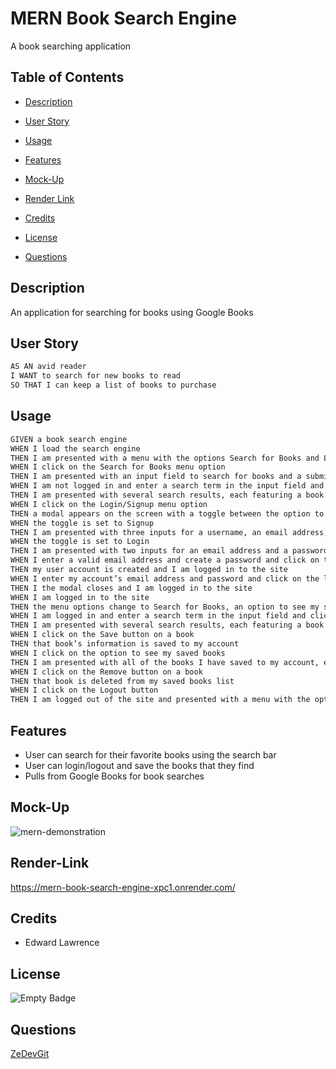 # MERN Book Search Engine
A book searching application

## Table of Contents
- [Description](#description)

- [User Story](#user-story)

- [Usage](#usage)

- [Features](#features)

- [Mock-Up](#mock-up)

- [Render Link](#render-link)

- [Credits](#credits)

- [License](#license)

- [Questions](#questions)

## Description 
An application for searching for books using Google Books

## User Story
```md
AS AN avid reader
I WANT to search for new books to read
SO THAT I can keep a list of books to purchase
```
## Usage
```md
GIVEN a book search engine
WHEN I load the search engine
THEN I am presented with a menu with the options Search for Books and Login/Signup and an input field to search for books and a submit button
WHEN I click on the Search for Books menu option
THEN I am presented with an input field to search for books and a submit button
WHEN I am not logged in and enter a search term in the input field and click the submit button
THEN I am presented with several search results, each featuring a book’s title, author, description, image, and a link to that book on the Google Books site
WHEN I click on the Login/Signup menu option
THEN a modal appears on the screen with a toggle between the option to log in or sign up
WHEN the toggle is set to Signup
THEN I am presented with three inputs for a username, an email address, and a password, and a signup button
WHEN the toggle is set to Login
THEN I am presented with two inputs for an email address and a password and login button
WHEN I enter a valid email address and create a password and click on the signup button
THEN my user account is created and I am logged in to the site
WHEN I enter my account’s email address and password and click on the login button
THEN I the modal closes and I am logged in to the site
WHEN I am logged in to the site
THEN the menu options change to Search for Books, an option to see my saved books, and Logout
WHEN I am logged in and enter a search term in the input field and click the submit button
THEN I am presented with several search results, each featuring a book’s title, author, description, image, and a link to that book on the Google Books site and a button to save a book to my account
WHEN I click on the Save button on a book
THEN that book’s information is saved to my account
WHEN I click on the option to see my saved books
THEN I am presented with all of the books I have saved to my account, each featuring the book’s title, author, description, image, and a link to that book on the Google Books site and a button to remove a book from my account
WHEN I click on the Remove button on a book
THEN that book is deleted from my saved books list
WHEN I click on the Logout button
THEN I am logged out of the site and presented with a menu with the options Search for Books and Login/Signup and an input field to search for books and a submit button  
```
## Features
- User can search for their favorite books using the search bar
- User can login/logout and save the books that they find
- Pulls from Google Books for book searches

## Mock-Up
![mern-demonstration](https://github.com/ZeDevGit/MERN-Book-Search-Engine/assets/42353819/87fbf3f3-77be-4f3a-b13a-af94956e2bd6)

## Render-Link
https://mern-book-search-engine-xpc1.onrender.com/

## Credits
- Edward Lawrence

## License
 ![Empty Badge](https://img.shields.io/badge/MIT-License-blue)
## Questions
 [ZeDevGit](https://github.com/ZeDevGit)

